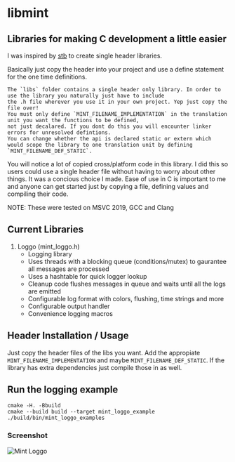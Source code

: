 # libmint

## Libraries for making C development a little easier


I was inspired by [stb](https://github.com/nothings/stb) to create single header libraries.


Basically just copy the header into your project and use a define statement for the one time definitions.

    The `libs` folder contains a single header only library. In order to use the library you naturally just have to include
    the .h file wherever you use it in your own project. Yep just copy the file over! 
    You must only define `MINT_FILENAME_IMPLEMENTATION` in the translation unit you want the functions to be defined,
    not just decalared. If you dont do this you will encounter linker errors for unresolved defintions.
    You can change whether the api is declared static or extern which would scope the library to one translation unit by defining
    `MINT_FILENAME_DEF_STATIC`.

You will notice a lot of copied cross/platform code in this library. I did this so users could use a single header file without having to worry about other things.
It was a concious choice I made. Ease of use in C is important to me and anyone can get started just by copying a file, defining values and compiling their code.

NOTE: These were tested on MSVC 2019, GCC and Clang

## Current Libraries


1. Loggo (mint_loggo.h)
    - Logging library
    - Uses threads with a blocking queue (conditions/mutex) to gaurantee all messages are processed
    - Uses a hashtable for quick logger lookup
    - Cleanup code flushes messages in queue and waits until all the logs are emitted
    - Configurable log format with colors, flushing, time strings and more
    - Configurable output handler
    - Convenience logging macros


## Header Installation / Usage

Just copy the header files of the libs you want.
Add the appropiate `MINT_FILENAME_IMPLEMENTATION` and maybe `MINT_FILENAME_DEF_STATIC`.
If the library has extra dependencies just compile those in as well.

##  Run the logging example

```console
cmake -H. -Bbuild
cmake --build build --target mint_loggo_example
./build/bin/mint_loggo_examples
```

### Screenshot

![Mint Loggo](images/mint_loggo_example.png)
